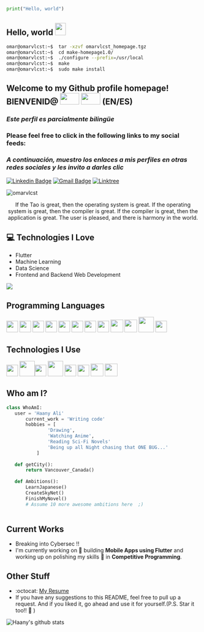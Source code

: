  ```python
print("Hello, world")	
 ```

## Hello, world  <img src="https://media.giphy.com/media/hvRJCLFzcasrR4ia7z/giphy.gif" width="28px" height="32px">

 ```bash
omar@omarvlcst:~$  tar -xzvf omarvlcst_homepage.tgz
omar@omarvlcst:~$  cd make-homepage1.0/
omar@omarvlcst:~$  ./configure --prefix=/usr/local
omar@omarvlcst:~$  make
omar@omarvlcst:~$  sudo make install
 ```

## Welcome to my Github profile homepage! BIENVENID@   <img src="https://flagpedia.net/data/flags/w580/gb.webp" width="50" height="30" />  <img src="https://flagpedia.net/data/flags/w580/es.webp" width="50" height="30" /> (EN/ES) 

### *Este perfil es parcialmente bilingüe*
     
<h3> Please feel free to click in the following links to my social feeds: </h3>

### *A continuación, muestro los enlaces a mis perfiles en otras redes sociales y les invito a darles clic*

[![Linkedin Badge](https://img.shields.io/badge/-omarvlcst-blue?style=flat-square&logo=Linkedin&logoColor=white&link=https://www.linkedin.com/in/omarvlcst)](https://www.linkedin.com/in/omarvlcst) [![Gmail Badge](https://img.shields.io/badge/-omarvlcst@gmail.com-c14438?style=flat-square&logo=Gmail&logoColor=white&link=mailto:omarvlcst@gmail.com)](mailto:omarvlcst@gmail.com) [![Linktree](https://img.shields.io/badge/linktree-grey?style=for-the-badge&logo=linktree&link=https://linktr.ee/omarvlcst)](https://linktr.ee/omarvlcst)

[//]: # "[![Youtube Channel](https://img.shields.io/badge/-The%20Broke%20Coder-c14438?style=flat-square&logo=Youtube&link=https://www.youtube.com/channel/UCietjxpksncMdOUkycv5nqA)](https://www.youtube.com/channel/UCietjxpksncMdOUkycv5nqA)"

<p align="left"> <img src="https://komarev.com/ghpvc/?username=omarvlcst" alt="omarvlcst" /> </p>

<div style="text-align: center"> If the Tao is great, then the operating system is great.
If the operating system is great, then the compiler is great.
If the compiler is great, then the application is great.
The user is pleased, and there is harmony in the world. </div>

## :computer: Technologies I Love
* Flutter
* Machine Learning
* Data Science
* Frontend and Backend Web Development

<img src = "https://github-readme-stats.vercel.app/api/top-langs/?username=MarikIshtar007&layout=compact">

## Programming Languages
<img src = 'https://github.com/MarikIshtar007/MarikIshtar007/blob/master/images/c-original.svg' width='30'/> <img src = 'https://github.com/MarikIshtar007/MarikIshtar007/blob/master/images/cpp.svg' width='30'/> <img src = 'https://github.com/MarikIshtar007/MarikIshtar007/blob/master/images/python2.png' height='30'/>  <img src = 'https://github.com/MarikIshtar007/MarikIshtar007/blob/master/images/html.svg' width='30'/> <img src='https://github.com/MarikIshtar007/MarikIshtar007/blob/master/images/java.svg' width='30'/> <img src = 'https://github.com/MarikIshtar007/MarikIshtar007/blob/master/images/kotlin.svg' width='30'/> <img src = 'https://github.com/MarikIshtar007/MarikIshtar007/blob/master/images/css.svg' width='30'/> <img src = 'https://github.com/MarikIshtar007/MarikIshtar007/blob/master/images/js.svg' width='30'/> <img src = 'https://github.com/MarikIshtar007/MarikIshtar007/blob/master/images/bootstrap.svg' width='33'/> <img src = 'https://github.com/MarikIshtar007/MarikIshtar007/blob/master/images/dart.svg' width='33'/> <img src = 'https://github.com/MarikIshtar007/MarikIshtar007/blob/master/images/php.svg' width='40'/>
 <img src = 'https://github.com/MarikIshtar007/MarikIshtar007/blob/master/images/sql.svg' width='30'/> 
 
 ## Technologies I Use
 <img src = 'https://github.com/MarikIshtar007/MarikIshtar007/blob/master/images/pycharm.svg' width='30'/>  <img src = 'https://github.com/MarikIshtar007/MarikIshtar007/blob/master/images/android.svg' height='40'/><img src = 'https://github.com/MarikIshtar007/MarikIshtar007/blob/master/images/flutter-logo.svg' width='30'/> <img src = 'https://github.com/MarikIshtar007/MarikIshtar007/blob/master/images/django.svg' height='40'/> <img src = 'https://github.com/MarikIshtar007/MarikIshtar007/blob/master/images/flask.png' width='30'/> <img src = 'https://github.com/MarikIshtar007/MarikIshtar007/blob/master/images/git.svg' width='30'/> <img src = 'https://github.com/MarikIshtar007/MarikIshtar007/blob/master/images/nodejs.svg' width='33'/> <img src = 'https://github.com/MarikIshtar007/MarikIshtar007/blob/master/images/react.svg' width='33'/>
 
 ## Who am I?
 ```python
 class WhoAmI:
 	user = 'Haany Ali'
		current_work = 'Writing code'
		hobbies = [
				'Drawing',
				'Watching Anime',
				'Reading Sci-Fi Novels'
				'Being up all Night chasing that ONE BUG...'
			]
	
	def getCity():
		return Vancouver_Canada()
	
	def Ambitions():
		LearnJapanese()
		CreateSkyNet()
		FinishMyNovel()
		# Assume 10 more awesome ambitions here  ;)
	
 ```
 
## Current Works
 * Breaking into Cybersec !!
 * I'm currently working on 🔭 building **Mobile Apps using Flutter** and working up on polishing my skills 🌱 in **Competitive Programming**.
 
## Other Stuff
  - :octocat: [My Resume](https://drive.google.com/file/d/1tFL1gHFPw3MXzfW98oQEFjs2jQSGiVjw/view?usp=share_link)
  - If you have any suggestions to this README, feel free to pull up a request. And if you liked it, go ahead and use it for yourself.(P.S. Star it too!! :grimacing: )

![Haany's github stats](https://github-readme-stats.vercel.app/api?username=MarikIshtar007&show_icons=true&hide=[%22issues%22])
 
 
